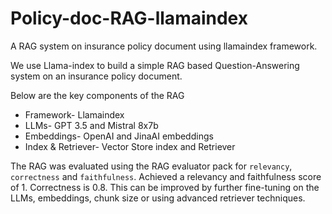 # Policy-doc-RAG-llamaindex
A RAG system on insurance policy document using llamaindex framework.

We use Llama-index to build a simple RAG based Question-Answering system on an insurance policy document.

Below are the key components of the RAG

- Framework- Llamaindex
- LLMs- GPT 3.5 and Mistral 8x7b
- Embeddings- OpenAI and JinaAI embeddings
- Index & Retriever- Vector Store index and Retriever

The RAG was evaluated using the RAG evaluator pack for `relevancy`, `correctness` and `faithfulness`. Achieved a relevancy and faithfulness score of 1. Correctness is 0.8. 
This can be improved by further fine-tuning on the LLMs, embeddings, chunk size or using advanced retriever techniques.
